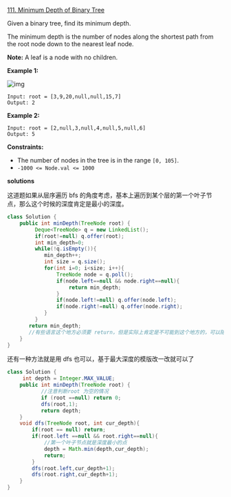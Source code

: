 [111. Minimum Depth of Binary Tree](https://leetcode.com/problems/minimum-depth-of-binary-tree/)

Given a binary tree, find its minimum depth.

The minimum depth is the number of nodes along the shortest path from the root node down to the nearest leaf node.

**Note:** A leaf is a node with no children.

 

**Example 1:**

![img](https://assets.leetcode.com/uploads/2020/10/12/ex_depth.jpg)

```
Input: root = [3,9,20,null,null,15,7]
Output: 2
```

**Example 2:**

```
Input: root = [2,null,3,null,4,null,5,null,6]
Output: 5
```

 

**Constraints:**

- The number of nodes in the tree is in the range `[0, 105]`.
- `-1000 <= Node.val <= 1000`

**solutions**

这道题如果从层序遍历 bfs 的角度考虑，基本上遍历到某个层的第一个叶子节点，那么这个时候的深度肯定是最小的深度。

```java
class Solution {
    public int minDepth(TreeNode root) {
         Deque<TreeNode> q = new LinkedList();
         if(root!=null) q.offer(root);
         int min_depth=0;
         while(!q.isEmpty()){
            min_depth++;
            int size = q.size();
            for(int i=0; i<size; i++){
                TreeNode node = q.poll();
                if(node.left==null && node.right==null){
                    return min_depth;
                }
                if(node.left!=null) q.offer(node.left);
                if(node.right!=null) q.offer(node.right);
            }
         }
       return min_depth; 
       //有些语言这个地方必须要 return，但是实际上肯定是不可能到这个地方的，可以随意 ///return 一个值，因为空节点 return 0，所以也可以返回 0 
    }
}
```

还有一种方法就是用 dfs 也可以，基于最大深度的模版改一改就可以了

```java
class Solution {
     int depth = Integer.MAX_VALUE;
    public int minDepth(TreeNode root) {
           //注意判断root 为空的情况
           if (root ==null) return 0;
           dfs(root,1);
           return depth;
    }
    void dfs(TreeNode root, int cur_depth){
        if(root == null) return;
        if(root.left ==null && root.right==null){
            //第一个叶子节点就是深度最小的点
            depth = Math.min(depth,cur_depth);
            return;
        }
        dfs(root.left,cur_depth+1);
        dfs(root.right,cur_depth+1);
    }    
}
```

